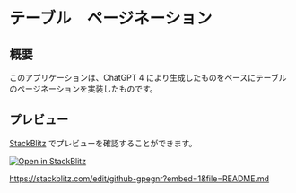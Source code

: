 # テーブル　ページネーション

## 概要

このアプリケーションは、ChatGPT 4 により生成したものをベースにテーブルのページネーションを実装したものです。

## プレビュー

[StackBlitz](http://stackblitz.com/) でプレビューを確認することができます。

[![Open in StackBlitz](https://developer.stackblitz.com/img/open_in_stackblitz.svg)](https://stackblitz.com/github/kenijkawada/examples-for-beginners/tree/main/examples/javascript/table-pagination)

https://stackblitz.com/edit/github-gpegnr?embed=1&file=README.md
